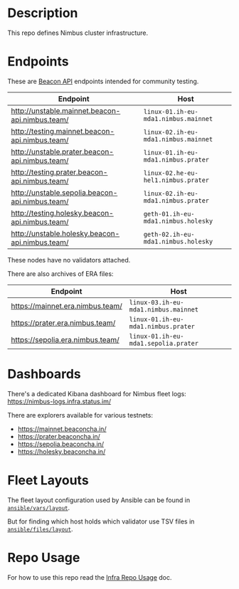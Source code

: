 # Description

This repo defines Nimbus cluster infrastructure.

# Endpoints

These are [Beacon API](https://ethereum.github.io/beacon-APIs/) endpoints intended for community testing.

| Endpoint                                        | Host                                 |
|-------------------------------------------------|--------------------------------------|
| http://unstable.mainnet.beacon-api.nimbus.team/ | `linux-01.ih-eu-mda1.nimbus.mainnet` |
| http://testing.mainnet.beacon-api.nimbus.team/  | `linux-02.ih-eu-mda1.nimbus.mainnet` |
| http://unstable.prater.beacon-api.nimbus.team/  | `linux-01.ih-eu-mda1.nimbus.prater`  |
| http://testing.prater.beacon-api.nimbus.team/   | `linux-02.he-eu-hel1.nimbus.prater`  |
| http://unstable.sepolia.beacon-api.nimbus.team/ | `linux-02.ih-eu-mda1.nimbus.prater`  |
| http://testing.holesky.beacon-api.nimbus.team/  | `geth-01.ih-eu-mda1.nimbus.holesky`  |
| http://unstable.holesky.beacon-api.nimbus.team/ | `geth-02.ih-eu-mda1.nimbus.holesky`  |

These nodes have no validators attached.

There are also archives of ERA files:

| Endpoint                         | Host                                 |
|----------------------------------|--------------------------------------|
| https://mainnet.era.nimbus.team/ | `linux-03.ih-eu-mda1.nimbus.mainnet` |
| https://prater.era.nimbus.team/  | `linux-01.ih-eu-mda1.nimbus.prater`  |
| https://sepolia.era.nimbus.team/ | `linux-01.ih-eu-mda1.sepolia.prater` |

# Dashboards

There's a dedicated Kibana dashboard for Nimbus fleet logs: https://nimbus-logs.infra.status.im/

There are explorers available for various testnets:

* https://mainnet.beaconcha.in/
* https://prater.beaconcha.in/
* https://sepolia.beaconcha.in/
* https://holesky.beaconcha.in/

# Fleet Layouts

The fleet layout configuration used by Ansible can be found in [`ansible/vars/layout`](ansible/vars/layout).

But for finding which host holds which validator use TSV files in [`ansible/files/layout`](ansible/files/layout).

# Repo Usage

For how to use this repo read the [Infra Repo Usage](https://github.com/status-im/infra-docs/blob/master/docs/general/infra_repo_usage.md) doc.

